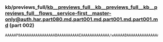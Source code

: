 ### kb/previews_full/kb__previews_full__kb__previews_full__kb__previews_full__flows__service-first__master-only@auth.har.part080.md.part001.md.part001.md.part001.md (part 002)

```md
AAAAAP8AAAAAAAAAAAAAAAABAAAAAAAAAAEAAAAAAAAAAAAA/wAAAAABAAAAAAAAAAAAAAABAAAAAAAAAAAAAAAAAAAAAQAAAAAAAAAAAAAAAQAAAAAAAAAAAAAAAAAAAAEAAAAAAAD/AAAAAAEAAAAAA
```

```
